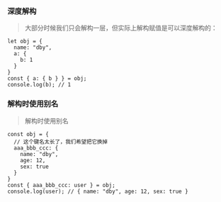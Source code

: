 ### 深度解构
> 大部分时候我们只会解构一层，但实际上解构赋值是可以深度解构的：
```
let obj = {
  name: "dby",
  a: {
    b: 1
  }
}
const { a: { b } } = obj;
console.log(b); // 1
```

### 解构时使用别名
 > 解构时使用别名
```
const obj = {
  // 这个键名太长了，我们希望把它换掉
  aaa_bbb_ccc: {
    name: "dby",
    age: 12,
    sex: true
  }
}
const { aaa_bbb_ccc: user } = obj;
console.log(user); // { name: "dby", age: 12, sex: true }
```